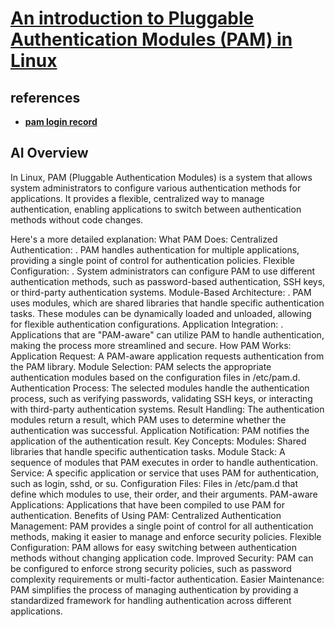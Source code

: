 # **[An introduction to Pluggable Authentication Modules (PAM) in Linux](https://www.redhat.com/en/blog/pluggable-authentication-modules-pam#:~:text=/etc/pam.d,applications%20listening%20for%20remote%20connections.)**

## references

- **[pam login record](https://learn.microsoft.com/en-us/azure/defender-for-iot/device-builders/configure-pam-to-audit-sign-in-events)**

## AI Overview

In Linux, PAM (Pluggable Authentication Modules) is a system that allows system administrators to configure various authentication methods for applications. It provides a flexible, centralized way to manage authentication, enabling applications to switch between authentication methods without code changes.

Here's a more detailed explanation:
What PAM Does:
Centralized Authentication:
.
PAM handles authentication for multiple applications, providing a single point of control for authentication policies.
Flexible Configuration:
.
System administrators can configure PAM to use different authentication methods, such as password-based authentication, SSH keys, or third-party authentication systems.
Module-Based Architecture:
.
PAM uses modules, which are shared libraries that handle specific authentication tasks. These modules can be dynamically loaded and unloaded, allowing for flexible authentication configurations.
Application Integration:
.
Applications that are "PAM-aware" can utilize PAM to handle authentication, making the process more streamlined and secure.
How PAM Works:
Application Request: A PAM-aware application requests authentication from the PAM library.
Module Selection: PAM selects the appropriate authentication modules based on the configuration files in /etc/pam.d.
Authentication Process: The selected modules handle the authentication process, such as verifying passwords, validating SSH keys, or interacting with third-party authentication systems.
Result Handling: The authentication modules return a result, which PAM uses to determine whether the authentication was successful.
Application Notification: PAM notifies the application of the authentication result.
Key Concepts:
Modules: Shared libraries that handle specific authentication tasks.
Module Stack: A sequence of modules that PAM executes in order to handle authentication.
Service: A specific application or service that uses PAM for authentication, such as login, sshd, or su.
Configuration Files: Files in /etc/pam.d that define which modules to use, their order, and their arguments.
PAM-aware Applications: Applications that have been compiled to use PAM for authentication.
Benefits of Using PAM:
Centralized Authentication Management:
PAM provides a single point of control for all authentication methods, making it easier to manage and enforce security policies.
Flexible Configuration:
PAM allows for easy switching between authentication methods without changing application code.
Improved Security:
PAM can be configured to enforce strong security policies, such as password complexity requirements or multi-factor authentication.
Easier Maintenance:
PAM simplifies the process of managing authentication by providing a standardized framework for handling authentication across different applications.
